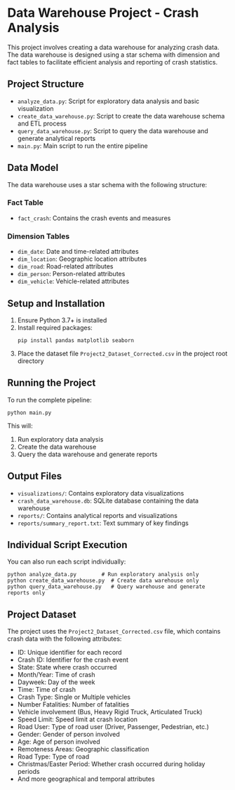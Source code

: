 # Data Warehouse Project - Crash Analysis

This project involves creating a data warehouse for analyzing crash data. The data warehouse is designed using a star schema with dimension and fact tables to facilitate efficient analysis and reporting of crash statistics.

## Project Structure

- `analyze_data.py`: Script for exploratory data analysis and basic visualization
- `create_data_warehouse.py`: Script to create the data warehouse schema and ETL process
- `query_data_warehouse.py`: Script to query the data warehouse and generate analytical reports
- `main.py`: Main script to run the entire pipeline

## Data Model

The data warehouse uses a star schema with the following structure:

### Fact Table
- `fact_crash`: Contains the crash events and measures

### Dimension Tables
- `dim_date`: Date and time-related attributes
- `dim_location`: Geographic location attributes
- `dim_road`: Road-related attributes
- `dim_person`: Person-related attributes
- `dim_vehicle`: Vehicle-related attributes

## Setup and Installation

1. Ensure Python 3.7+ is installed
2. Install required packages:
   ```
   pip install pandas matplotlib seaborn
   ```
3. Place the dataset file `Project2_Dataset_Corrected.csv` in the project root directory

## Running the Project

To run the complete pipeline:

```
python main.py
```

This will:
1. Run exploratory data analysis
2. Create the data warehouse
3. Query the data warehouse and generate reports

## Output Files

- `visualizations/`: Contains exploratory data visualizations
- `crash_data_warehouse.db`: SQLite database containing the data warehouse
- `reports/`: Contains analytical reports and visualizations
- `reports/summary_report.txt`: Text summary of key findings

## Individual Script Execution

You can also run each script individually:

```
python analyze_data.py        # Run exploratory analysis only
python create_data_warehouse.py  # Create data warehouse only
python query_data_warehouse.py   # Query warehouse and generate reports only
```

## Project Dataset

The project uses the `Project2_Dataset_Corrected.csv` file, which contains crash data with the following attributes:

- ID: Unique identifier for each record
- Crash ID: Identifier for the crash event
- State: State where crash occurred
- Month/Year: Time of crash
- Dayweek: Day of the week
- Time: Time of crash
- Crash Type: Single or Multiple vehicles
- Number Fatalities: Number of fatalities
- Vehicle involvement (Bus, Heavy Rigid Truck, Articulated Truck)
- Speed Limit: Speed limit at crash location
- Road User: Type of road user (Driver, Passenger, Pedestrian, etc.)
- Gender: Gender of person involved
- Age: Age of person involved
- Remoteness Areas: Geographic classification
- Road Type: Type of road
- Christmas/Easter Period: Whether crash occurred during holiday periods
- And more geographical and temporal attributes